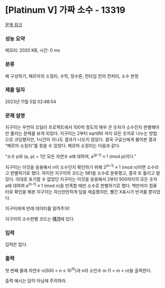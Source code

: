 # [Platinum V] 가짜 소수 - 13319 

[문제 링크](https://www.acmicpc.net/problem/13319) 

### 성능 요약

메모리: 2020 KB, 시간: 0 ms

### 분류

해 구성하기, 페르마의 소정리, 수학, 정수론, 런타임 전의 전처리, 소수 판정

### 제출 일자

2023년 11월 5일 02:48:54

### 문제 설명

<p>지구이는 우연히 오일러 프로젝트에서 100억 정도의 매우 큰 숫자가 소수인지 판별해야만 풀리는 문제를 보게 되었다. 지구이는 2부터 sqrt(N) 까지 모든 숫자로 나누는 방법으로 코딩했지만, 1시간이 지나도 결과가 나오지 않았다. 결국 구글신에게 물어본 결과 “페르마 소정리”를 찾을 수 있었다. 페르마 소정리는 다음과 같다.</p>

<p>“소수 p와 (a, p) = 1인 모든 자연수 a에 대하여, a<sup>(p-1)</sup> ≡ 1 (mod p)이다.”</p>

<p>지구이는 이것을 응용해서 n이 소수인지 확인하기 위해 2<sup>(n-1)</sup> ≡ 1 (mod n)이면 소수라고 판별하기로 했다. 하지만 지구이의 코드는 561을 소수로 분류했고, 결국 또 틀리고 말았다. 이대로 포기할 수 없었던 지구이는 이것을 응용해서 2부터 500까지의 모든 숫자 a에 대하여 a<sup>(n-1)</sup> ≡ 1 (mod n)을 만족할 때만 소수로 판별하기로 했다. 백만까지 컴퓨터로 확인을 해본 지구이는 자신만만하게 답을 제출했지만, 빨간 X표시가 반겨줄 뿐이었다.</p>

<p>지구이에게 반례 데이터를 알려주자!</p>

<p>지구이의 소수판별 코드는 <a href="https://onlinejudgeimages.s3-ap-northeast-1.amazonaws.com/problem/13319/pseudo_prime.cpp"><strong><u>여기</u></strong></a>에 있다.</p>

### 입력 

 <p>입력은 없다.</p>

### 출력 

 <p>첫 번째 줄에 자연수 n(500 < n ≤ 10<sup>15</sup>)과 n의 소인수 m (1 < m < n)을 출력한다.</p>

<p>출력 예시는 답이 아님에 주의하라.</p>

